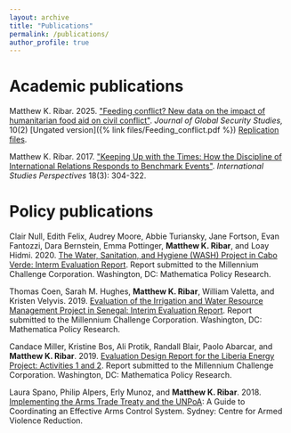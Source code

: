 ```yaml
---
layout: archive
title: "Publications"
permalink: /publications/
author_profile: true
---
```




# Academic publications

Matthew K. Ribar. 2025. ["Feeding conflict? New data on the impact of humanitarian food aid on civil conflict"](https://academic.oup.com/jogss/article-abstract/doi/10.1093/jogss/ogaf002/8045922). *Journal of Global Security Studies,* 10(2) [Ungated version]({% link files/Feeding_conflict.pdf %}) [Replication files](https://github.com/mkribar/feeding_conflict).

Matthew K. Ribar. 2017. ["Keeping Up with the Times: How the Discipline of International Relations Responds to Benchmark Events"](http://dx.doi.org/10.1093/isp/ekw005). *International Studies Perspectives* 18(3): 304-322. 

# Policy publications

Clair Null, Edith Felix, Audrey Moore, Abbie Turiansky, Jane Fortson, Evan Fantozzi, Dara Bernstein, Emma Pottinger, **Matthew K. Ribar**, and Loay Hidmi. 2020. [The Water, Sanitation, and Hygiene (WASH) Project in Cabo Verde: Interm Evaluation Report](https://doi.org/10.3886/s8gw-4c86). Report submitted to the Millennium Challenge Corporation. Washington, DC: Mathematica Policy Research. 

Thomas Coen, Sarah M. Hughes, **Matthew K. Ribar**, William Valetta, and Kristen Velyvis. 2019. [Evaluation of the Irrigation and Water Resource Management Project in Senegal: Interim Evaluation Report](https://doi.org/10.3886/egx2-f084). Report submitted to the Millennium Challenge Corporation. Washington, DC: Mathematica Policy Research. 

Candace Miller, Kristine Bos, Ali Protik, Randall Blair, Paolo Abarcar, and **Matthew K. Ribar**. 2019. [Evaluation Design Report for the Liberia Energy Project: Activities 1 and 2](https://mcc.icpsr.umich.edu/evaluations/index.php/catalog/1445). Report submitted to the Millennium Challenge Corporation. Washington, DC: Mathematica Policy Research.  

Laura Spano, Philip Alpers, Erly Munoz, and **Matthew K. Ribar**. 2018. [Implementing the Arms Trade Treaty and the UNPoA](https://unrcpd.org/wp-content/uploads/2018/05/Implementing-the-Arms-Trade-Treaty-and-the-UNPoA-A-Guide.pdf): A Guide to Coordinating an Effective Arms Control System. Sydney: Centre for Armed Violence Reduction. 

